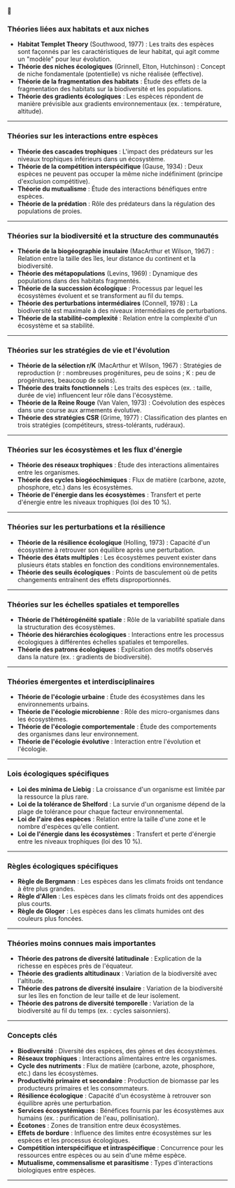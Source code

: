 
🔴
### **Théories liées aux habitats et aux niches**

- **Habitat Templet Theory** (Southwood, 1977) : Les traits des espèces sont façonnés par les caractéristiques de leur habitat, qui agit comme un "modèle" pour leur évolution.
- **Théorie des niches écologiques** (Grinnell, Elton, Hutchinson) : Concept de niche fondamentale (potentielle) vs niche réalisée (effective).
- **Théorie de la fragmentation des habitats** : Étude des effets de la fragmentation des habitats sur la biodiversité et les populations.
- **Théorie des gradients écologiques** : Les espèces répondent de manière prévisible aux gradients environnementaux (ex. : température, altitude).

---

### **Théories sur les interactions entre espèces**

- **Théorie des cascades trophiques** : L'impact des prédateurs sur les niveaux trophiques inférieurs dans un écosystème.
- **Théorie de la compétition interspécifique** (Gause, 1934) : Deux espèces ne peuvent pas occuper la même niche indéfiniment (principe d'exclusion compétitive).
- **Théorie du mutualisme** : Étude des interactions bénéfiques entre espèces.
- **Théorie de la prédation** : Rôle des prédateurs dans la régulation des populations de proies.

---

### **Théories sur la biodiversité et la structure des communautés**

- **Théorie de la biogéographie insulaire** (MacArthur et Wilson, 1967) : Relation entre la taille des îles, leur distance du continent et la biodiversité.
- **Théorie des métapopulations** (Levins, 1969) : Dynamique des populations dans des habitats fragmentés.
- **Théorie de la succession écologique** : Processus par lequel les écosystèmes évoluent et se transforment au fil du temps.
- **Théorie des perturbations intermédiaires** (Connell, 1978) : La biodiversité est maximale à des niveaux intermédiaires de perturbations.
- **Théorie de la stabilité-complexité** : Relation entre la complexité d'un écosystème et sa stabilité.

---

### **Théories sur les stratégies de vie et l'évolution**

- **Théorie de la sélection r/K** (MacArthur et Wilson, 1967) : Stratégies de reproduction (r : nombreuses progénitures, peu de soins ; K : peu de progénitures, beaucoup de soins).
- **Théorie des traits fonctionnels** : Les traits des espèces (ex. : taille, durée de vie) influencent leur rôle dans l'écosystème.
- **Théorie de la Reine Rouge** (Van Valen, 1973) : Coévolution des espèces dans une course aux armements évolutive.
- **Théorie des stratégies CSR** (Grime, 1977) : Classification des plantes en trois stratégies (compétiteurs, stress-tolérants, rudéraux).

---

### **Théories sur les écosystèmes et les flux d'énergie**

- **Théorie des réseaux trophiques** : Étude des interactions alimentaires entre les organismes.
- **Théorie des cycles biogéochimiques** : Flux de matière (carbone, azote, phosphore, etc.) dans les écosystèmes.
- **Théorie de l'énergie dans les écosystèmes** : Transfert et perte d'énergie entre les niveaux trophiques (loi des 10 %).

---

### **Théories sur les perturbations et la résilience**

- **Théorie de la résilience écologique** (Holling, 1973) : Capacité d'un écosystème à retrouver son équilibre après une perturbation.
- **Théorie des états multiples** : Les écosystèmes peuvent exister dans plusieurs états stables en fonction des conditions environnementales.
- **Théorie des seuils écologiques** : Points de basculement où de petits changements entraînent des effets disproportionnés.

---

### **Théories sur les échelles spatiales et temporelles**

- **Théorie de l'hétérogénéité spatiale** : Rôle de la variabilité spatiale dans la structuration des écosystèmes.
- **Théorie des hiérarchies écologiques** : Interactions entre les processus écologiques à différentes échelles spatiales et temporelles.
- **Théorie des patrons écologiques** : Explication des motifs observés dans la nature (ex. : gradients de biodiversité).

---

### **Théories émergentes et interdisciplinaires**

- **Théorie de l'écologie urbaine** : Étude des écosystèmes dans les environnements urbains.
- **Théorie de l'écologie microbienne** : Rôle des micro-organismes dans les écosystèmes.
- **Théorie de l'écologie comportementale** : Étude des comportements des organismes dans leur environnement.
- **Théorie de l'écologie évolutive** : Interaction entre l'évolution et l'écologie.

---

### **Lois écologiques spécifiques**

- **Loi des minima de Liebig** : La croissance d'un organisme est limitée par la ressource la plus rare.
- **Loi de la tolérance de Shelford** : La survie d'un organisme dépend de la plage de tolérance pour chaque facteur environnemental.
- **Loi de l'aire des espèces** : Relation entre la taille d'une zone et le nombre d'espèces qu'elle contient.
- **Loi de l'énergie dans les écosystèmes** : Transfert et perte d'énergie entre les niveaux trophiques (loi des 10 %).

---

### **Règles écologiques spécifiques**

- **Règle de Bergmann** : Les espèces dans les climats froids ont tendance à être plus grandes.
- **Règle d'Allen** : Les espèces dans les climats froids ont des appendices plus courts.
- **Règle de Gloger** : Les espèces dans les climats humides ont des couleurs plus foncées.

---

### **Théories moins connues mais importantes**

- **Théorie des patrons de diversité latitudinale** : Explication de la richesse en espèces près de l'équateur.
- **Théorie des gradients altitudinaux** : Variation de la biodiversité avec l'altitude.
- **Théorie des patrons de diversité insulaire** : Variation de la biodiversité sur les îles en fonction de leur taille et de leur isolement.
- **Théorie des patrons de diversité temporelle** : Variation de la biodiversité au fil du temps (ex. : cycles saisonniers).

---

### **Concepts clés**

- **Biodiversité** : Diversité des espèces, des gènes et des écosystèmes.
- **Réseaux trophiques** : Interactions alimentaires entre les organismes.
- **Cycle des nutriments** : Flux de matière (carbone, azote, phosphore, etc.) dans les écosystèmes.
- **Productivité primaire et secondaire** : Production de biomasse par les producteurs primaires et les consommateurs.
- **Résilience écologique** : Capacité d'un écosystème à retrouver son équilibre après une perturbation.
- **Services écosystémiques** : Bénéfices fournis par les écosystèmes aux humains (ex. : purification de l'eau, pollinisation).
- **Écotones** : Zones de transition entre deux écosystèmes.
- **Effets de bordure** : Influence des limites entre écosystèmes sur les espèces et les processus écologiques.
- **Compétition interspécifique et intraspécifique** : Concurrence pour les ressources entre espèces ou au sein d'une même espèce.
- **Mutualisme, commensalisme et parasitisme** : Types d'interactions biologiques entre espèces.

---